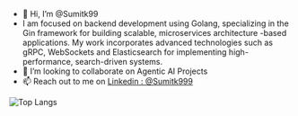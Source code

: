 - 👋 Hi, I’m @Sumitk99
-  I am focused on backend development using Golang, specializing in the Gin framework for building scalable, microservices architecture -based applications. My work incorporates advanced technologies such as gRPC, WebSockets and Elasticsearch for implementing high-performance, search-driven systems.
- 💞️ I’m looking to collaborate on Agentic AI Projects
- 📫 Reach out to me on [Linkedin : @Sumitk999](https://www.linkedin.com/in/sumitk999/)

  
 ![Top Langs](https://github-readme-stats.vercel.app/api/top-langs/?username=Sumitk99&layout=compact&theme=radical)

<!---
Sumitk99/Sumitk99 is a ✨ special ✨ repository because its `README.md` (this file) appears on your GitHub profile.
You can click the Preview link to take a look at your changes.
--->
